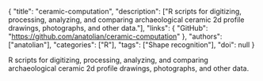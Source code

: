 {
  "title": "ceramic-computation",
  "description": ["R scripts for digitizing, processing, analyzing, and comparing archaeological ceramic 2d profile drawings, photographs, and other data."],
  "links": {
    "GitHub": "https://github.com/anatolian/ceramic-computation"
  },
  "authors": ["anatolian"],
  "categories": ["R"],
  "tags": ["Shape recognition"],
  "doi": null
}

<!-- Generated by csv2md.R – do not edit by hand -->

R scripts for digitizing, processing, analyzing, and comparing archaeological ceramic 2d profile drawings, photographs, and other data.